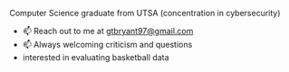 Computer Science graduate from UTSA (concentration in cybersecurity) 

- 📫 Reach out to me at gtbryant97@gmail.com
- 📫 Always welcoming criticism and questions
- interested in evaluating basketball data


<!---
GranthubWasTaken/GranthubWasTaken is a ✨ special ✨ repository because its `README.md` (this file) appears on your GitHub profile.
You can click the Preview link to take a look at your changes.
--->
